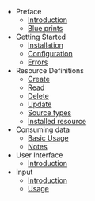 - Preface
    - [Introduction]({url}/introduction)
    - [Blue prints]({url}/blueprints)
- Getting Started
    - [Installation]({url}/installation)
    - [Configuration]({url}/configuration)
    - [Errors]({url}/errors)
- Resource Definitions
    - [Create]({url}/create_definition)
    - [Read]({url}/definitions#get)
    - [Delete]({url}/definitions#delete)
    - [Update]({url}/definitions#patch)
    - [Source types]({url}/source_types)
    - [Installed resource]({url}/installed)
- Consuming data
    - [Basic Usage]({url}/consuming_data)
    - [Notes]({url}/notes)
- User Interface
    - [Introduction]({url}/ui_introduction)
- Input
	- [Introduction]({url}/input)
	- [Usage]({url}/input_usage)
